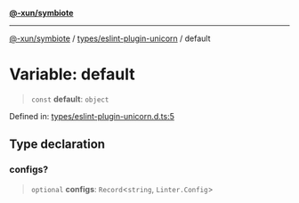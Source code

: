 [**@-xun/symbiote**](../../../README.md)

***

[@-xun/symbiote](../../../README.md) / [types/eslint-plugin-unicorn](../README.md) / default

# Variable: default

> `const` **default**: `object`

Defined in: [types/eslint-plugin-unicorn.d.ts:5](https://github.com/Xunnamius/symbiote/blob/fcdd2ab0b85b01d184680d7337de52754feba693/types/eslint-plugin-unicorn.d.ts#L5)

## Type declaration

### configs?

> `optional` **configs**: `Record`\<`string`, `Linter.Config`\>
